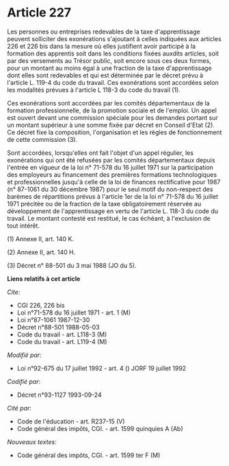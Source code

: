 # Article 227

Les personnes ou entreprises redevables de la taxe d'apprentissage peuvent solliciter des exonérations s'ajoutant à celles
indiquées aux articles 226 et 226 bis dans la mesure où elles justifient avoir participé à la formation des apprentis soit
dans les conditions fixées auxdits articles, soit par des versements au Trésor public, soit encore sous ces deux formes, pour
un montant au moins égal à une fraction de la taxe d'apprentissage dont elles sont redevables et qui est déterminée par le
décret prévu à l'article L. 119-4 du code du travail. Ces exonérations sont accordées selon les modalités prévues à l'article
L 118-3 du code du travail (1).

Ces exonérations sont accordées par les comités départementaux de la formation professionnelle, de la promotion sociale et de
l'emploi. Un appel est ouvert devant une commission spéciale pour les demandes portant sur un montant supérieur à une somme
fixée par décret en Conseil d'Etat (2). Ce décret fixe la composition, l'organisation et les règles de fonctionnement de
cette commission (3).

Sont accordées, lorsqu'elles ont fait l'objet d'un appel régulier, les exonérations qui ont été refusées par les comités
départementaux depuis l'entrée en vigueur de la loi n° 71-578 du 16 juillet 1971 sur la participation des employeurs au
financement des premières formations technologiques et professionnelles jusqu'à celle de la loi de finances rectificative
pour 1987 (n° 87-1061 du 30 décembre 1987) pour le seul motif du non-respect des barèmes de répartitions prévus à l'article
1er de la loi n° 71-578 du 16 juillet 1971 précitée ou de la fraction de la taxe obligatoirement réservée au développement de
l'apprentissage en vertu de l'article L. 118-3 du code du travail. Le montant contesté est restitué, le cas échéant, à
l'exclusion de tout intérêt.

(1) Annexe II, art. 140 K.

(2) Annexe II, art. 140 H.

(3) Décret n° 88-501 du 3 mai 1988 (JO du 5).

**Liens relatifs à cet article**

_Cite_:

  - CGI 226, 226 bis
  - Loi n°71-578 du 16 juillet 1971 - art. 1 (M)
  - Loi n°87-1061 1987-12-30
  - Décret n°88-501 1988-05-03
  - Code du travail - art. L118-3 (M)
  - Code du travail - art. L119-4 (M)

_Modifié par_:

  - Loi n°92-675 du 17 juillet 1992 - art. 4 () JORF 19 juillet 1992

_Codifié par_:

  - Décret n°93-1127 1993-09-24

_Cité par_:

  - Code de l'éducation - art. R237-15 (V)
  - Code général des impôts, CGI. - art. 1599 quinquies A (Ab)

_Nouveaux textes_:

  - Code général des impôts, CGI. - art. 1599 ter F (M)
